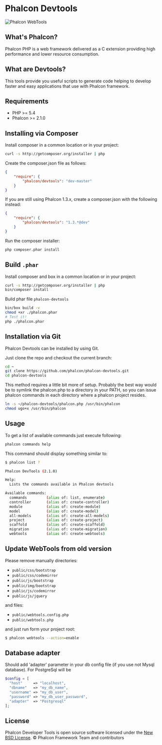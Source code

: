 # Phalcon Devtools

![Phalcon WebTools](http://i.imgur.com/v3MzIDn.png?1)

## What's Phalcon?

Phalcon PHP is a web framework delivered as a C extension providing high performance and lower resource consumption.

## What are Devtools?

This tools provide you useful scripts to generate code helping to develop faster and easy applications that use
with Phalcon framework.

## Requirements

* PHP >= 5.4
* Phalcon >= 2.1.0

## Installing via Composer

Install composer in a common location or in your project:

```bash
curl -s http://getcomposer.org/installer | php
```

Create the composer.json file as follows:

```json
{
    "require": {
        "phalcon/devtools": "dev-master"
    }
}
```

If you are still using Phalcon 1.3.x, create a composer.json with the following instead:

```json
{
    "require": {
        "phalcon/devtools": "1.3.*@dev"
    }
}
```

Run the composer installer:

```bash
php composer.phar install
```

## Build `.phar`

Install composer and box in a common location or in your project:
```bash
curl -s http://getcomposer.org/installer | php
bin/composer install
```

Build phar file `phalcon-devtools`
```bash
bin/box build -v
chmod +xr ./phalcon.phar
# Test it!
php ./phalcon.phar
```

## Installation via Git

Phalcon Devtools can be installed by using Git.

Just clone the repo and checkout the current branch:

```bash
cd ~
git clone https://github.com/phalcon/phalcon-devtools.git
cd phalcon-devtools
```

This method requires a little bit more of setup. Probably the best way would be to symlink
the phalcon.php to a directory in your PATH, so you can issue phalcon commands in each directory
where a phalcon project resides.

```bash
ln -s ~/phalcon-devtools/phalcon.php /usr/bin/phalcon
chmod ugo+x /usr/bin/phalcon
```

## Usage

To get a list of available commands just execute following:

```bash
phalcon commands help
```

This command should display something similar to:

```sh
$ phalcon list ?

Phalcon DevTools (2.1.0)

Help:
  Lists the commands available in Phalcon devtools

Available commands:
  commands         (alias of: list, enumerate)
  controller       (alias of: create-controller)
  module           (alias of: create-module)
  model            (alias of: create-model)
  all-models       (alias of: create-all-models)
  project          (alias of: create-project)
  scaffold         (alias of: create-scaffold)
  migration        (alias of: create-migration)
  webtools         (alias of: create-webtools)
```

## Update WebTools from old version

Please remove manually directories:

* `public/css/bootstrap`
* `public/css/codemirror`
* `public/js/bootstrap`
* `public/img/bootstrap`
* `public/js/codemirror`
* `public/js/jquery`

and files:

* `public/webtools.config.php`
* `public/webtools.php`

and just run form your project root:

```bash
$ phalcon webtools --action=enable
```

## Database adapter

Should add 'adapter' parameter in your db config file (if you use not Mysql database). For PostgreSql will be

```php
$config = [
  "host"     => "localhost",
  "dbname"   => "my_db_name",
  "username" => "my_db_user",
  "password" => "my_db_user_password",
  "adapter"  => "Postgresql"
];
```

## License

Phalcon Developer Tools is open source software licensed under the [New BSD License][1].
© Phalcon Framework Team and contributors

[1]: docs/LICENSE.md
